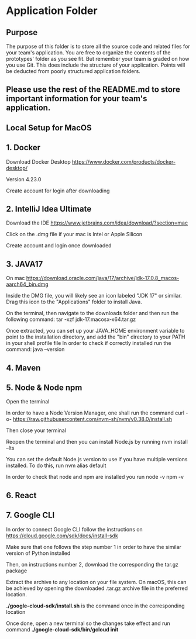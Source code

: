 # Application Folder

## Purpose
The purpose of this folder is to store all the source code and related files for your team's application. You are free 
to organize the contents of the prototypes' folder as you see fit. But remember your team is graded on how you use Git. 
This does include the structure of your application. Points will be deducted from poorly structured application folders.

## Please use the rest of the README.md to store important information for your team's application. 
## Local Setup for MacOS

## 1. Docker

Download Docker Desktop https://www.docker.com/products/docker-desktop/ 

Version 4.23.0

Create account for login after downloading 

## 2. IntelliJ Idea Ultimate

Download the IDE https://www.jetbrains.com/idea/download/?section=mac

Click on the .dmg file if your mac is Intel or Apple Silicon

Create account and login once downloaded

## 3. JAVA17

On mac https://download.oracle.com/java/17/archive/jdk-17.0.8_macos-aarch64_bin.dmg 

Inside the DMG file, you will likely see an icon labeled "JDK 17" or similar. Drag this icon to the "Applications" folder to install Java.

On the terminal, then navigate to the downloads folder and then run the following command: 	tar -xzf jdk-17.macosx-x64.tar.gz

Once extracted, you can set up your JAVA_HOME environment variable to point to the installation directory, and add the "bin" directory to your PATH in your shell profile file
In order to check if correctly installed run the command: 	java –version

## 4. Maven
 
## 5. Node & Node npm
   
Open the terminal

In order to have a Node Version Manager, one shall run the command
curl -o- https://raw.githubusercontent.com/nvm-sh/nvm/v0.38.0/install.sh

Then close your terminal

Reopen the terminal and then you can install Node.js by running nvm install –lts

You can set the default Node.js version to use if you have multiple versions installed. To do this, run
nvm alias default <version> 

In order to check that node and npm are installed you run
node -v
npm -v

## 6. React

## 7. Google CLI

In order to connect Google CLI follow the instructions on https://cloud.google.com/sdk/docs/install-sdk 

Make sure that one follows the step number 1 in order to have the similar version of Python installed

Then, on instructions number 2, download the corresponding the tar.gz package 

Extract the archive to any location on your file system. On macOS, this can be achieved by opening the downloaded .tar.gz archive file in the preferred location.

**./google-cloud-sdk/install.sh** is the command once in the corresponding location

Once done, open a new terminal so the changes take effect and run command **./google-cloud-sdk/bin/gcloud init**

